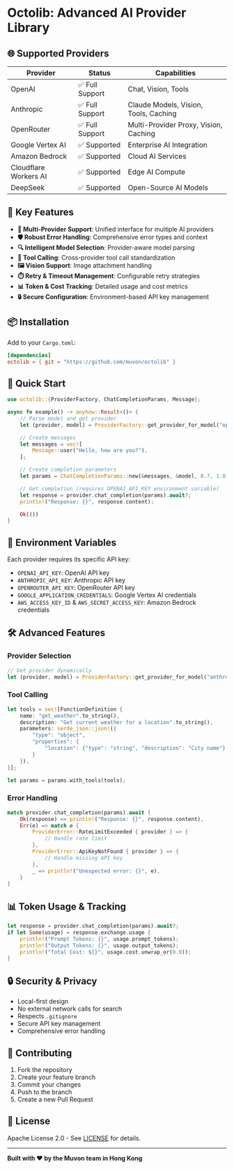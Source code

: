 # Octolib: Advanced AI Provider Library

## 🌐 Supported Providers

| Provider | Status | Capabilities |
|----------|--------|--------------|
| OpenAI | ✅ Full Support | Chat, Vision, Tools |
| Anthropic | ✅ Full Support | Claude Models, Vision, Tools, Caching |
| OpenRouter | ✅ Full Support | Multi-Provider Proxy, Vision, Caching |
| Google Vertex AI | ✅ Supported | Enterprise AI Integration |
| Amazon Bedrock | ✅ Supported | Cloud AI Services |
| Cloudflare Workers AI | ✅ Supported | Edge AI Compute |
| DeepSeek | ✅ Supported | Open-Source AI Models |

## 🚀 Key Features

- **🔌 Multi-Provider Support**: Unified interface for multiple AI providers
- **🛡️ Robust Error Handling**: Comprehensive error types and context
- **🔍 Intelligent Model Selection**: Provider-aware model parsing
- **🧰 Tool Calling**: Cross-provider tool call standardization
- **🖼️ Vision Support**: Image attachment handling
- **⏱️ Retry & Timeout Management**: Configurable retry strategies
- **📊 Token & Cost Tracking**: Detailed usage and cost metrics
- **🔒 Secure Configuration**: Environment-based API key management

## 📦 Installation

Add to your `Cargo.toml`:

```toml
[dependencies]
octolib = { git = "https://github.com/muvon/octolib" }
```

## 🚀 Quick Start

```rust
use octolib::{ProviderFactory, ChatCompletionParams, Message};

async fn example() -> anyhow::Result<()> {
    // Parse model and get provider
    let (provider, model) = ProviderFactory::get_provider_for_model("openai:gpt-4o")?;

    // Create messages
    let messages = vec![
        Message::user("Hello, how are you?"),
    ];

    // Create completion parameters
    let params = ChatCompletionParams::new(&messages, &model, 0.7, 1.0, 50, 1000);

    // Get completion (requires OPENAI_API_KEY environment variable)
    let response = provider.chat_completion(params).await?;
    println!("Response: {}", response.content);

    Ok(())
}
```

## 🔑 Environment Variables

Each provider requires its specific API key:

- `OPENAI_API_KEY`: OpenAI API key
- `ANTHROPIC_API_KEY`: Anthropic API key
- `OPENROUTER_API_KEY`: OpenRouter API key
- `GOOGLE_APPLICATION_CREDENTIALS`: Google Vertex AI credentials
- `AWS_ACCESS_KEY_ID` & `AWS_SECRET_ACCESS_KEY`: Amazon Bedrock credentials

## 🛠️ Advanced Features

### Provider Selection

```rust
// Get provider dynamically
let (provider, model) = ProviderFactory::get_provider_for_model("anthropic:claude-3.5-sonnet")?;
```

### Tool Calling

```rust
let tools = vec![FunctionDefinition {
    name: "get_weather".to_string(),
    description: "Get current weather for a location".to_string(),
    parameters: serde_json::json!({
        "type": "object",
        "properties": {
            "location": {"type": "string", "description": "City name"}
        }
    }),
}];

let params = params.with_tools(tools);
```

### Error Handling

```rust
match provider.chat_completion(params).await {
    Ok(response) => println!("Response: {}", response.content),
    Err(e) => match e {
        ProviderError::RateLimitExceeded { provider } => {
            // Handle rate limit
        },
        ProviderError::ApiKeyNotFound { provider } => {
            // Handle missing API key
        },
        _ => println!("Unexpected error: {}", e),
    }
}
```

## 📊 Token Usage & Tracking

```rust
let response = provider.chat_completion(params).await?;
if let Some(usage) = response.exchange.usage {
    println!("Prompt Tokens: {}", usage.prompt_tokens);
    println!("Output Tokens: {}", usage.output_tokens);
    println!("Total Cost: ${}", usage.cost.unwrap_or(0.0));
}
```

## 🔒 Security & Privacy

- Local-first design
- No external network calls for search
- Respects `.gitignore`
- Secure API key management
- Comprehensive error handling

## 🤝 Contributing

1. Fork the repository
2. Create your feature branch
3. Commit your changes
4. Push to the branch
5. Create a new Pull Request

## 📄 License

Apache License 2.0 - See [LICENSE](LICENSE) for details.

---

**Built with ❤️ by the Muvon team in Hong Kong**
